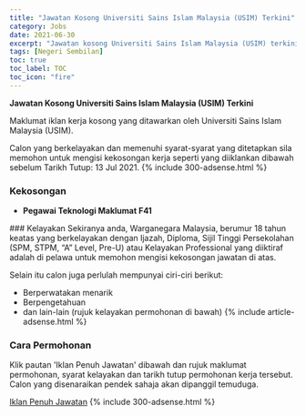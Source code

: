 ```yaml
---
title: "Jawatan Kosong Universiti Sains Islam Malaysia (USIM) Terkini" 
category: Jobs 
date: 2021-06-30 
excerpt: "Jawatan kosong Universiti Sains Islam Malaysia (USIM) terkini untuk kekosongan Pegawai Teknologi Maklumat F41" 
tags: [Negeri Sembilan] 
toc: true 
toc_label: TOC 
toc_icon: "fire" 
--- 
```


**Jawatan Kosong Universiti Sains Islam Malaysia (USIM) Terkini**

Maklumat iklan kerja kosong yang ditawarkan oleh Universiti Sains Islam Malaysia (USIM). 

Calon yang berkelayakan dan memenuhi syarat-syarat yang ditetapkan sila memohon untuk mengisi kekosongan kerja seperti yang diiklankan dibawah sebelum Tarikh Tutup: 13 Jul 2021. 
{% include 300-adsense.html %} 
### Kekosongan 
<ul>
<li><strong>Pegawai Teknologi Maklumat F41</strong></li>
</ul> 
### Kelayakan 
Sekiranya anda, Warganegara Malaysia, berumur 18 tahun keatas yang berkelayakan dengan Ijazah, Diploma, Sijil Tinggi Persekolahan (SPM, STPM, “A” Level, Pre-U) atau Kelayakan Professional yang diiktiraf adalah di pelawa untuk memohon mengisi kekosongan jawatan di atas.

Selain itu calon juga perlulah mempunyai ciri-ciri berikut:
- Berperwatakan menarik
- Berpengetahuan
- dan lain-lain (rujuk kelayakan permohonan di bawah) 
{% include article-adsense.html %} 
### Cara Permohonan 
Klik pautan 'Iklan Penuh Jawatan' dibawah dan rujuk maklumat permohonan, syarat kelayakan dan tarikh tutup permohonan kerja tersebut.
Calon yang disenaraikan pendek sahaja akan dipanggil temuduga.

<a href="http://infokerjaya.org/iklan-jawatan-universiti-sains-islam-malaysia-usim/" class="btn btn--info" target="_blank" rel="nofollow noopenner">Iklan Penuh Jawatan</a> 
{% include 300-adsense.html %} 